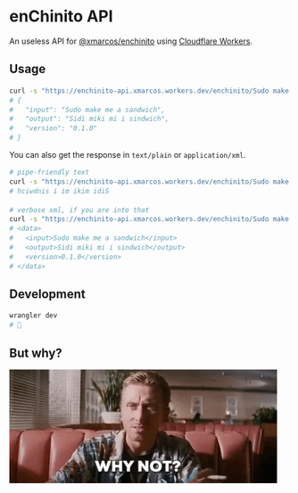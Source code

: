# enChinito API

An useless API for [@xmarcos/enchinito](https://github.com/xmarcos/enchinito) using [Cloudflare Workers](https://workers.cloudflare.com/).

## Usage

```bash
curl -s "https://enchinito-api.xmarcos.workers.dev/enchinito/Sudo make me a sandwich" | jq .
# {
#   "input": "Sudo make me a sandwich",
#   "output": "Sidi miki mi i sindwich",
#   "version": "0.1.0"
# }
```

You can also get the response in `text/plain` or `application/xml`.

```bash
# pipe-friendly text
curl -s "https://enchinito-api.xmarcos.workers.dev/enchinito/Sudo make me a sandwich" -H "Accept: text/plain" | rev
# hciwdnis i im ikim idiS

# verbose xml, if you are into that
curl -s "https://enchinito-api.xmarcos.workers.dev/enchinito/Sudo make me a sandwich" -H "Accept: application/xml" | xq
# <data>
#   <input>Sudo make me a sandwich</input>
#   <output>Sidi miki mi i sindwich</output>
#   <version>0.1.0</version>
# </data>
```

## Development

```bash
wrangler dev
# 🤞
```

## But why?

<img src="images/why-not.gif" />

